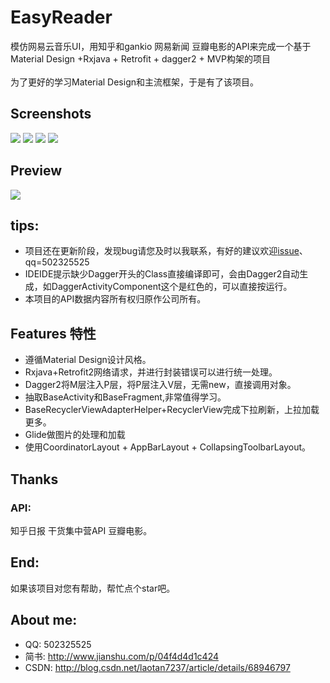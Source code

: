 # EasyReader
模仿网易云音乐UI，用知乎和gankio 网易新闻 豆瓣电影的API来完成一个基于Material Design +Rxjava + Retrofit + dagger2 + MVP构架的项目<br>
<br>为了更好的学习Material Design和主流框架，于是有了该项目。

## Screenshots
![](https://github.com/laotan7237/EasyReader/blob/master/imagefile/home.png)
![](https://github.com/laotan7237/EasyReader/blob/master/imagefile/zhihudetail.png)
![](https://github.com/laotan7237/EasyReader/blob/master/imagefile/movietop.png)
![](https://github.com/laotan7237/EasyReader/blob/master/imagefile/moviedetail.png)<br>
## Preview
![](https://github.com/laotan7237/EasyReader/blob/master/imagefile/easyreader.gif)

## tips:
* 项目还在更新阶段，发现bug请您及时以我联系，有好的建议欢迎[issue](https://github.com/laotan7237/EasyReader/issues)、qq=502325525
* IDEIDE提示缺少Dagger开头的Class直接编译即可，会由Dagger2自动生成，如DaggerActivityComponent这个是红色的，可以直接按运行。
* 本项目的API数据内容所有权归原作公司所有。

## Features 特性
* 遵循Material Design设计风格。
* Rxjava+Retrofit2网络请求，并进行封装错误可以进行统一处理。
* Dagger2将M层注入P层，将P层注入V层，无需new，直接调用对象。
* 抽取BaseActivity和BaseFragment,非常值得学习。
* BaseRecyclerViewAdapterHelper+RecyclerView完成下拉刷新，上拉加载更多。
* Glide做图片的处理和加载
* 使用CoordinatorLayout + AppBarLayout + CollapsingToolbarLayout。

## Thanks
### API:<br>
知乎日报  干货集中营API 豆瓣电影。

## End:<br>
如果该项目对您有帮助，帮忙点个star吧。

## About me:<br>
* QQ: 502325525
* 简书: http://www.jianshu.com/p/04f4d4d1c424
* CSDN: http://blog.csdn.net/laotan7237/article/details/68946797
